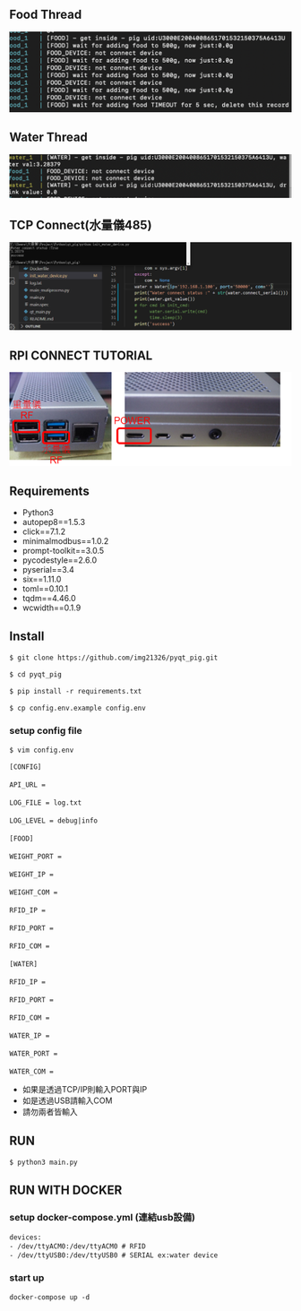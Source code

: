 ## Food Thread
![screenshot](https://github.com/img21326/pyqt_pig/blob/master/screenshot/%E8%9E%A2%E5%B9%95%E5%BF%AB%E7%85%A7%202020-06-10%20%E4%B8%8B%E5%8D%884.30.41.png?raw=true)

## Water Thread
![screenshot](https://github.com/img21326/pyqt_pig/blob/master/screenshot/%E8%9E%A2%E5%B9%95%E5%BF%AB%E7%85%A7%202020-06-10%20%E4%B8%8B%E5%8D%884.31.00.png?raw=true)

## TCP Connect(水量儀485)
![screenshot](https://github.com/img21326/pyqt_pig/blob/master/screenshot/tcp-sockect-serial.png?raw=true)

## RPI CONNECT TUTORIAL
![screenshot](https://github.com/img21326/pyqt_pig/blob/master/screenshot/rpi-connect.png?raw=true)

## Requirements

 - Python3
 - autopep8==1.5.3
 - click==7.1.2
 - minimalmodbus==1.0.2
 - prompt-toolkit==3.0.5
 - pycodestyle==2.6.0
 - pyserial==3.4
 - six==1.11.0
 - toml==0.10.1
 - tqdm==4.46.0
 - wcwidth==0.1.9

## Install

```
$ git clone https://github.com/img21326/pyqt_pig.git
```

```
$ cd pyqt_pig
```

```
$ pip install -r requirements.txt
```

```
$ cp config.env.example config.env
```

### setup config file

```
$ vim config.env
```

```
[CONFIG]

API_URL =

LOG_FILE = log.txt

LOG_LEVEL = debug|info

[FOOD]

WEIGHT_PORT =

WEIGHT_IP =

WEIGHT_COM =

RFID_IP =

RFID_PORT =

RFID_COM =

[WATER]

RFID_IP =

RFID_PORT =

RFID_COM =

WATER_IP =

WATER_PORT =

WATER_COM =
```

 - 如果是透過TCP/IP則輸入PORT與IP
 - 如是透過USB請輸入COM
 - 請勿兩者皆輸入

##  RUN

```
$ python3 main.py
```

##  RUN WITH DOCKER

### setup docker-compose.yml (連結usb設備)

```
devices:
- /dev/ttyACM0:/dev/ttyACM0 # RFID
- /dev/ttyUSB0:/dev/ttyUSB0 # SERIAL ex:water device
```

### start up

```
docker-compose up -d
```